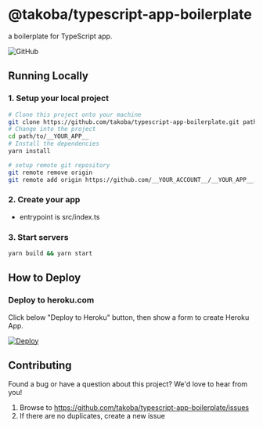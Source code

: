 # @takoba/typescript-app-boilerplate
a boilerplate for TypeScript app.

![GitHub](https://img.shields.io:/github/license/takoba/typescript-app-boilerplate)


## Running Locally

### 1. Setup your local project
```sh
# Clone this project onto your machine
git clone https://github.com/takoba/typescript-app-boilerplate.git path/to/__YOUR_APP__
# Change into the project
cd path/to/__YOUR_APP__
# Install the dependencies
yarn install

# setup remote git repository 
git remote remove origin
git remote add origin https://github.com/__YOUR_ACCOUNT__/__YOUR_APP__.git
```

### 2. Create your app
- entrypoint is src/index.ts

### 3. Start servers
```sh
yarn build && yarn start
```


## How to Deploy

### Deploy to heroku.com

Click below "Deploy to Heroku" button, then show a form to create Heroku App.

[![Deploy](https://www.herokucdn.com/deploy/button.svg)](https://heroku.com/deploy)


## Contributing
Found a bug or have a question about this project? We'd love to hear from you!

1. Browse to https://github.com/takoba/typescript-app-boilerplate/issues
2. If there are no duplicates, create a new issue

